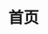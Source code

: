 ---
home: true
title: 首页
actions:
  - text: 快速了解
    link: /zh/guide/getting-started.html
    type: primary
features:
  - title: 数据结构
    details: 涉及常见数据结构：队列、栈、链表等
  - title: 算法
    details: 涉及常见算法：字符串、动态规划、双指针等
  - title: 框架
    details: Vue 源码解析 && React 框架
  - title: LeetCode
    details: LeetCode 每日一题
  - title: 插件
    details: Webpack 插件
  - title: 打包工具
    details: Vite、Webpack、Rollup
footer: MIT Licensed | Copyright © 2021-present Joe
---